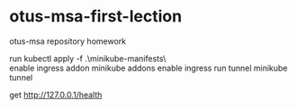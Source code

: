 # otus-msa-first-lection
otus-msa repository homework

run
  kubectl apply -f .\minikube-manifests\  
enable ingress addon
  minikube addons enable ingress
run tunnel
  minikube tunnel

get http://127.0.0.1/health